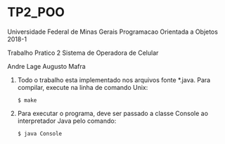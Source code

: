 # TP2_POO
Universidade Federal de Minas Gerais
Programacao Orientada a Objetos
2018-1

Trabalho Pratico 2
Sistema de Operadora de Celular

Andre Lage
Augusto Mafra

1. Todo o trabalho esta implementado nos arquivos fonte \*.java. Para
   compilar, execute na linha de comando Unix:

    ```
    $ make
    ```

2. Para executar o programa, deve ser passado a classe Console ao interpretador
   Java pelo comando:

    ```
    $ java Console
    ```

